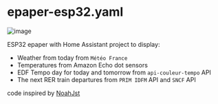 # epaper-esp32.yaml 

![image](https://github.com/user-attachments/assets/5378bcd5-6f08-44a1-944d-f1023fee2c18)

ESP32 epaper with Home Assistant project to display:
- Weather from today from `Météo France`
- Temperatures from Amazon Echo dot sensors
- EDF Tempo day for today and tomorrow from `api-couleur-tempo` API
- The next RER train departures from `PRIM IDFM` API and `SNCF` API

code inspired by [NoahJst](https://github.com/NoahJst/HomeAssistant-Config/blob/main/esphome/epaper-esp32.yaml)

